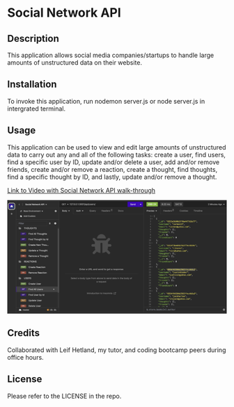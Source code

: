 # Social Network API

## Description

This application allows social media companies/startups to handle large amounts of unstructured data on their website.  

## Installation

To invoke this application, run nodemon server.js or node server.js in intergrated terminal.

## Usage

This application can be used to view and edit large amounts of unstructured data to carry out any and all of the following tasks: create a user, find users, find a specific user by ID, update and/or delete a user, add and/or remove friends, create and/or remove a reaction, create a thought, find thoughts, find a specific thought by ID, and lastly, update and/or remove a thought.

[Link to Video with Social Network API walk-through]()


![screenshot](./screenshot.jpg)


## Credits

Collaborated with Leif Hetland, my tutor, and coding bootcamp peers during office hours.

## License

Please refer to the LICENSE in the repo.